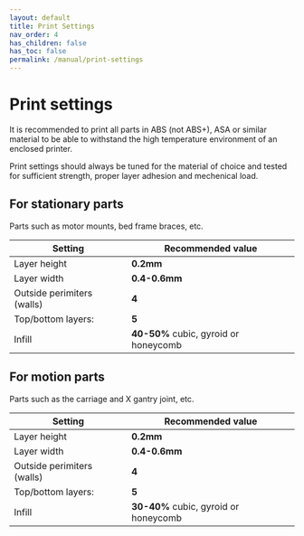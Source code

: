 ```yaml
---
layout: default
title: Print Settings
nav_order: 4
has_children: false
has_toc: false
permalink: /manual/print-settings
---
```


# Print settings

It is recommended to print all parts in ABS (not ABS+), ASA or similar material to be able to withstand
the high temperature environment of an enclosed printer.

Print settings should always be tuned for the material of choice and tested for sufficient strength,
proper layer adhesion and mechenical load.

## For stationary parts

Parts such as motor mounts, bed frame braces, etc.

| Setting                    | Recommended value                     |
|----------------------------|---------------------------------------|
| Layer height               | **0.2mm**                             |
| Layer width                | **0.4-0.6mm**                         |
| Outside perimiters (walls) | **4**                                 |
| Top/bottom layers:         | **5**                                 |
| Infill                     | **40-50%** cubic, gyroid or honeycomb |

## For motion parts

Parts such as the carriage and X gantry joint, etc.

| Setting                    | Recommended value                     |
|----------------------------|---------------------------------------|
| Layer height               | **0.2mm**                             |
| Layer width                | **0.4-0.6mm**                         |
| Outside perimiters (walls) | **4**                                 |
| Top/bottom layers:         | **5**                                 |
| Infill                     | **30-40%** cubic, gyroid or honeycomb |
